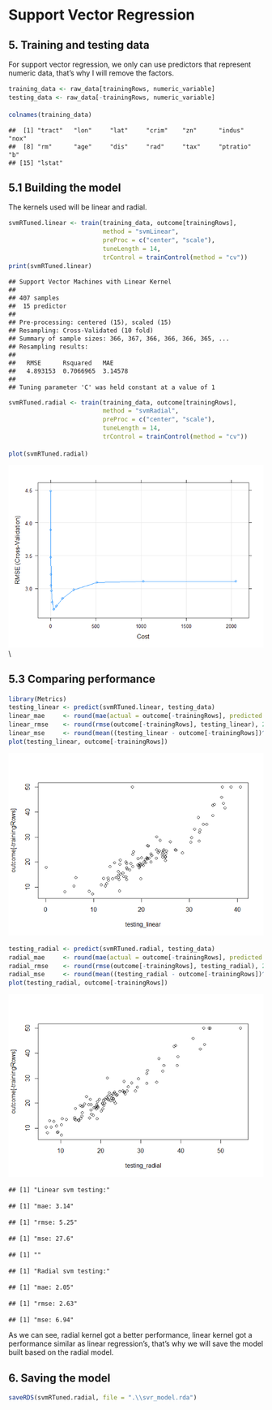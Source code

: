 Support Vector Regression
================

## 5. Training and testing data

For support vector regression, we only can use predictors that represent
numeric data, that’s why I will remove the factors.

``` r
training_data <- raw_data[trainingRows, numeric_variable]
testing_data <- raw_data[-trainingRows, numeric_variable]

colnames(training_data)
```

    ##  [1] "tract"   "lon"     "lat"     "crim"    "zn"      "indus"   "nox"    
    ##  [8] "rm"      "age"     "dis"     "rad"     "tax"     "ptratio" "b"      
    ## [15] "lstat"

## 5.1 Building the model

The kernels used will be linear and radial.

``` r
svmRTuned.linear <- train(training_data, outcome[trainingRows],
                          method = "svmLinear",
                          preProc = c("center", "scale"),
                          tuneLength = 14,
                          trControl = trainControl(method = "cv"))
print(svmRTuned.linear)
```

    ## Support Vector Machines with Linear Kernel 
    ## 
    ## 407 samples
    ##  15 predictor
    ## 
    ## Pre-processing: centered (15), scaled (15) 
    ## Resampling: Cross-Validated (10 fold) 
    ## Summary of sample sizes: 366, 367, 366, 366, 366, 365, ... 
    ## Resampling results:
    ## 
    ##   RMSE      Rsquared   MAE    
    ##   4.893153  0.7066965  3.14578
    ## 
    ## Tuning parameter 'C' was held constant at a value of 1

``` r
svmRTuned.radial <- train(training_data, outcome[trainingRows],
                          method = "svmRadial",
                          preProc = c("center", "scale"),
                          tuneLength = 14,
                          trControl = trainControl(method = "cv"))

plot(svmRTuned.radial)
```

![](Figs_svr/training2-1.png)<!-- --> \

## 5.3 Comparing performance

``` r
library(Metrics)
testing_linear <- predict(svmRTuned.linear, testing_data)
linear_mae     <- round(mae(actual = outcome[-trainingRows], predicted = testing_linear), 2)
linear_rmse    <- round(rmse(outcome[-trainingRows], testing_linear), 2)
linear_mse     <- round(mean((testing_linear - outcome[-trainingRows])^2), 2)
plot(testing_linear, outcome[-trainingRows])
```

![](Figs_svr/printing-1.png)<!-- -->

``` r
testing_radial <- predict(svmRTuned.radial, testing_data)
radial_mae     <- round(mae(actual = outcome[-trainingRows], predicted = testing_radial), 2)
radial_rmse    <- round(rmse(outcome[-trainingRows], testing_radial), 2)
radial_mse     <- round(mean((testing_radial - outcome[-trainingRows])^2),2)
plot(testing_radial, outcome[-trainingRows])
```

![](Figs_svr/printing-2.png)<!-- -->

    ## [1] "Linear svm testing:"

    ## [1] "mae: 3.14"

    ## [1] "rmse: 5.25"

    ## [1] "mse: 27.6"

    ## [1] ""

    ## [1] "Radial svm testing:"

    ## [1] "mae: 2.05"

    ## [1] "rmse: 2.63"

    ## [1] "mse: 6.94"

As we can see, radial kernel got a better performance, linear kernel got
a performance similar as linear regression’s, that’s why we will save the
model built based on the radial model.

## 6. Saving the model

``` r
saveRDS(svmRTuned.radial, file = ".\\svr_model.rda")
```
